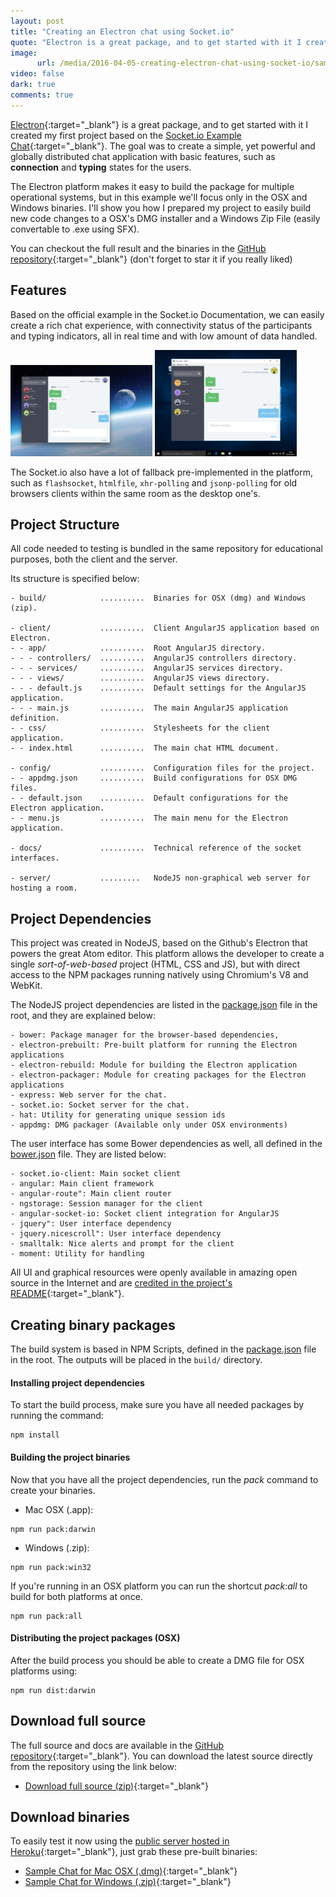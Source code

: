 ```yaml
---
layout: post
title: "Creating an Electron chat using Socket.io"
quote: "Electron is a great package, and to get started with it I created my first project based on the official Socket.io Example Chat. The goal was to create a simple, yet powerful and globally distributed chat application with basic features, such as connection and typing states for the users."
image:
      url: /media/2016-04-05-creating-electron-chat-using-socket-io/sample-chat-osx-screen.png
video: false
dark: true
comments: true
---
```


[Electron](http://electron.atom.io){:target="_blank"} is a great package, and to get started with it I created my first project based on the [Socket.io Example Chat](http://socket.io){:target="_blank"}. The goal was to create a simple, yet powerful and globally distributed chat application with basic features, such as **connection** and **typing** states for the users.

The Electron platform makes it easy to build the package for multiple operational systems, but in this example we'll focus only in the OSX and Windows binaries. I'll show you how I prepared my project to easily build new code changes to a OSX's DMG installer and a Windows Zip File (easily convertable to .exe using SFX).

You can checkout the full result and the binaries in the [GitHub repository](https://github.com/luiseduardobrito/sample-chat-electron){:target="_blank"} (don't forget to star it if you really liked)


## Features

Based on the official example in the Socket.io Documentation, we can easily create a rich chat experience, with connectivity status of the participants and typing indicators, all in real time and with low amount of data handled.

<!-- TODO: link for images in full size -->
<img src="/media/2016-04-05-creating-electron-chat-using-socket-io/sample-chat-osx-screen.png" style="max-height: 200px; max-width: 45%;" alt="Mac OSX Chat Screenshot">
<img src="/media/2016-04-05-creating-electron-chat-using-socket-io/sample-chat-win-screen.png" style="max-height: 200px; max-width: 45%;" alt="Windows Chat Screenshot">

The Socket.io also have a lot of fallback pre-implemented in the platform, such as ```flashsocket```, ```htmlfile```, ```xhr-polling``` and ```jsonp-polling``` for old browsers clients within the same room as the desktop one's.


## Project Structure

All code needed to testing is bundled in the same repository for educational purposes, both the client and the server.

Its structure is specified below:

```
- build/            ..........  Binaries for OSX (dmg) and Windows (zip).

- client/           ..........  Client AngularJS application based on Electron.
- - app/            ..........  Root AngularJS directory.
- - - controllers/  ..........  AngularJS controllers directory.
- - - services/     ..........  AngularJS services directory.
- - - views/        ..........  AngularJS views directory.
- - - default.js    ..........  Default settings for the AngularJS application.
- - - main.js       ..........  The main AngularJS application definition.
- - css/            ..........  Stylesheets for the client application.
- - index.html      ..........  The main chat HTML document.

- config/           ..........  Configuration files for the project.
- - appdmg.json     ..........  Build configurations for OSX DMG files.
- - default.json    ..........  Default configurations for the Electron application.
- - menu.js         ..........  The main menu for the Electron application.

- docs/             ..........  Technical reference of the socket interfaces.

- server/           .........   NodeJS non-graphical web server for hosting a room.

```


## Project Dependencies

This project was created in NodeJS, based on the Github's Electron that powers the great Atom editor. This platform allows the developer to create a single *sort-of-web-based* project (HTML, CSS and JS), but with direct access to the NPM packages running natively using Chromium's V8 and WebKit.

The NodeJS project dependencies are listed in the [package.json](https://github.com/luiseduardobrito/sample-chat-electron/blob/master/package.json) file in the root, and they are explained below:

```
- bower: Package manager for the browser-based dependencies,
- electron-prebuilt: Pre-built platform for running the Electron applications
- electron-rebuild: Module for building the Electron application
- electron-packager: Module for creating packages for the Electron applications
- express: Web server for the chat.
- socket.io: Socket server for the chat.
- hat: Utility for generating unique session ids
- appdmg: DMG packager (Available only under OSX environments)
```


The user interface has some Bower dependencies as well, all defined in the [bower.json](https://github.com/luiseduardobrito/sample-chat-electron/blob/master/bower.json) file. They are listed below:

```
- socket.io-client: Main socket client
- angular: Main client framework
- angular-route": Main client router
- ngstorage: Session manager for the client
- angular-socket-io: Socket client integration for AngularJS
- jquery": User interface dependency
- jquery.nicescroll": User interface dependency
- smalltalk: Nice alerts and prompt for the client
- moment: Utility for handling
```


All UI and graphical resources were openly available in amazing open source in the Internet and are [credited in the project's README](https://github.com/luiseduardobrito/sample-chat-electron#open-source-dependencies){:target="_blank"}.


## Creating binary packages

The build system is based in NPM Scripts, defined in the [package.json](https://github.com/luiseduardobrito/sample-chat-electron/blob/master/package.json) file in the root. The outputs will be placed in the ```build/``` directory.

#### Installing project dependencies

To start the build process, make sure you have all needed packages by running the command:

```
npm install
```


#### Building the project binaries

Now that you have all the project dependencies, run the *pack* command to create your binaries.

- Mac OSX (.app):

```
npm run pack:darwin
```

- Windows (.zip):

```
npm run pack:win32
```

If you're running in an OSX platform you can run the shortcut *pack:all* to build for both platforms at once.

```
npm run pack:all
```


#### Distributing the project packages (OSX)

After the build process you should be able to create a DMG file for OSX platforms using:

```
npm run dist:darwin
```


## Download full source

The full source and docs are available in the [GitHub repository](https://github.com/luiseduardobrito/sample-chat-electron){:target="_blank"}. You can download the latest source directly from the repository using the link below:

- [Download full source (zip)](https://github.com/luiseduardobrito/sample-chat-electron/archive/master.zip){:target="_blank"}

## Download binaries

To easily test it now using the [public server hosted in Heroku](https://radiant-river-70847.herokuapp.com/api){:target="_blank"}, just grab these pre-built binaries:

- [Sample Chat for Mac OSX (.dmg)](https://github.com/luiseduardobrito/sample-chat-electron/blob/master/build/SampleChat.dmg?raw=true){:target="_blank"}
- [Sample Chat for Windows (.zip)](https://github.com/luiseduardobrito/sample-chat-electron/blob/master/build/SampleChat.zip?raw=true){:target="_blank"}